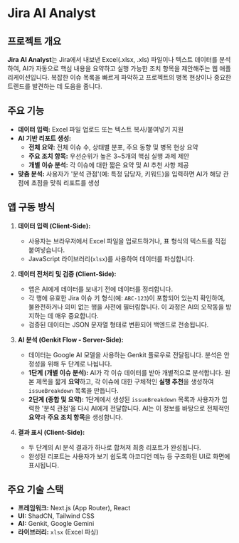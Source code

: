# Jira AI Analyst

## 프로젝트 개요

**Jira AI Analyst**는 Jira에서 내보낸 Excel(.xlsx, .xls) 파일이나 텍스트 데이터를 분석하여, AI가 자동으로 핵심 내용을 요약하고 실행 가능한 조치 항목을 제안해주는 웹 애플리케이션입니다. 복잡한 이슈 목록을 빠르게 파악하고 프로젝트의 병목 현상이나 중요한 트렌드를 발견하는 데 도움을 줍니다.

## 주요 기능

- **데이터 입력:** Excel 파일 업로드 또는 텍스트 복사/붙여넣기 지원
- **AI 기반 리포트 생성:**
  - **전체 요약:** 전체 이슈 수, 상태별 분포, 주요 동향 및 병목 현상 요약
  - **주요 조치 항목:** 우선순위가 높은 3~5개의 핵심 실행 과제 제안
  - **개별 이슈 분석:** 각 이슈에 대한 짧은 요약 및 AI 추천 사항 제공
- **맞춤 분석:** 사용자가 '분석 관점'(예: 특정 담당자, 키워드)을 입력하면 AI가 해당 관점에 초점을 맞춰 리포트를 생성

## 앱 구동 방식

1.  **데이터 입력 (Client-Side):**
    - 사용자는 브라우저에서 Excel 파일을 업로드하거나, 표 형식의 텍스트를 직접 붙여넣습니다.
    - JavaScript 라이브러리(`xlsx`)를 사용하여 데이터를 파싱합니다.

2.  **데이터 전처리 및 검증 (Client-Side):**
    - 앱은 AI에게 데이터를 보내기 전에 데이터를 정리합니다.
    - 각 행에 유효한 Jira 이슈 키 형식(예: `ABC-123`)이 포함되어 있는지 확인하여, 불완전하거나 의미 없는 행을 사전에 필터링합니다. 이 과정은 AI의 오작동을 방지하는 데 매우 중요합니다.
    - 검증된 데이터는 JSON 문자열 형태로 변환되어 백엔드로 전송됩니다.

3.  **AI 분석 (Genkit Flow - Server-Side):**
    - 데이터는 Google AI 모델을 사용하는 Genkit 플로우로 전달됩니다. 분석은 안정성을 위해 두 단계로 나뉩니다.
    - **1단계 (개별 이슈 분석):** AI가 각 이슈 데이터를 받아 개별적으로 분석합니다. 원본 제목을 짧게 **요약**하고, 각 이슈에 대한 구체적인 **실행 추천**을 생성하여 `issueBreakdown` 목록을 만듭니다.
    - **2단계 (종합 및 요약):** 1단계에서 생성된 `issueBreakdown` 목록과 사용자가 입력한 '분석 관점'을 다시 AI에게 전달합니다. AI는 이 정보를 바탕으로 전체적인 **요약**과 **주요 조치 항목**을 생성합니다.

4.  **결과 표시 (Client-Side):**
    - 두 단계의 AI 분석 결과가 하나로 합쳐져 최종 리포트가 완성됩니다.
    - 완성된 리포트는 사용자가 보기 쉽도록 아코디언 메뉴 등 구조화된 UI로 화면에 표시됩니다.

## 주요 기술 스택

- **프레임워크:** Next.js (App Router), React
- **UI:** ShadCN, Tailwind CSS
- **AI:** Genkit, Google Gemini
- **라이브러리:** `xlsx` (Excel 파싱)
